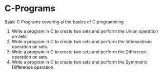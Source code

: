 # C-Programs
Basic C Programs covering al the basics of C programming

1. Write a program in C to create two sets and perform the Union operation on sets. 
2. Write a program in C to create two sets and perform the Intersectison operation on sets. 
3. Write a program in C to create two sets and perform the Difference operation on sets. 
4. Write a program in C to create two sets and perform the Symmetric Difference operation.
